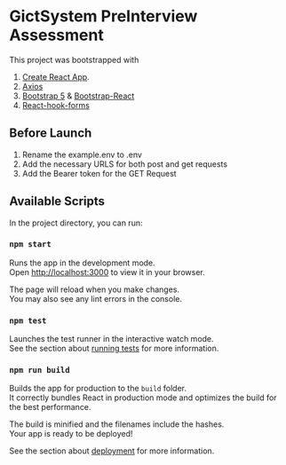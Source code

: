 # GictSystem PreInterview Assessment 

This project was bootstrapped with 
1. [Create React App](https://github.com/facebook/create-react-app).
2. [Axios](https://axios-http.com/docs/intro)
3. [Bootstrap 5](https://getbootstrap.com/) & [Bootstrap-React](https://react-bootstrap.github.io/)
4. [React-hook-forms](https://react-hook-form.com/)

## Before Launch
1. Rename the example.env to .env
2. Add the necessary URLS for both post and get requests
3. Add the Bearer token for the GET Request

## Available Scripts

In the project directory, you can run:

### `npm start`

Runs the app in the development mode.\
Open [http://localhost:3000](http://localhost:3000) to view it in your browser.

The page will reload when you make changes.\
You may also see any lint errors in the console.

### `npm test`

Launches the test runner in the interactive watch mode.\
See the section about [running tests](https://facebook.github.io/create-react-app/docs/running-tests) for more information.

### `npm run build`

Builds the app for production to the `build` folder.\
It correctly bundles React in production mode and optimizes the build for the best performance.

The build is minified and the filenames include the hashes.\
Your app is ready to be deployed!

See the section about [deployment](https://facebook.github.io/create-react-app/docs/deployment) for more information.

